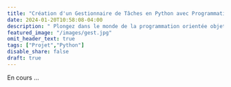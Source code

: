 ```yaml
---
title: "Création d'un Gestionnaire de Tâches en Python avec Programmation Orientée Objet"
date: 2024-01-20T10:58:08-04:00
description: " Plongez dans le monde de la programmation orientée objet (POO) en construisant un gestionnaire de tâches en Python. Ce projet technique vous guidera à travers la conception de classes, la gestion des objets, et l'interaction avec l'utilisateur via une interface en ligne de commande. Explorez les subtilités de la POO tout en développant une application pratique de gestion de tâches, idéale pour renforcer vos compétences Python."
featured_image: "/images/gest.jpg"
omit_header_text: true
tags: ["Projet","Python"]
disable_share: false 
draft: true
---
```

En cours ...